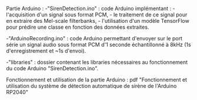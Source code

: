 Partie Arduino :
-"SirenDetection.ino" : code Arduino implémentant : 	- l'acquisition d'un signal sous format PCM,
							- le traitement de ce signal pour en extraire des Mel-scale filterbanks,
							- l'utilisation d'un modèle TensorFlow pour prédire une classe en fonction des données extraites.
       
-"ArduinoRecording.ino" : code Arduino permettant d'envoyer sur le port série un signal audio sous format PCM d'1 seconde échantillonné à 8kHz (1s d'enregistrement et ~1s d'envoi).
 
-"libraries" : dossier contenant les libraries nécessaires au fonctionnement du code Arduino "SirenDetection.ino".
	
Fonctionnement et utilisation de la partie Arduino : pdf "Fonctionnement et utilisation du système de détection automatique de sirène de l'Arduino RP2040"

